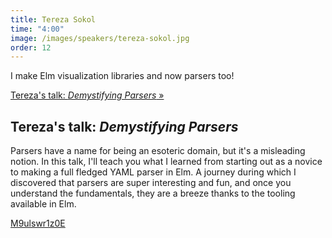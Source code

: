 ```yaml
---
title: Tereza Sokol
time: "4:00"
image: /images/speakers/tereza-sokol.jpg
order: 12
---
```


I make Elm visualization libraries and now parsers too!

[Tereza's talk: *Demystifying Parsers* &raquo;](directive:more)

## Tereza's talk: *Demystifying Parsers*

Parsers have a name for being an esoteric domain, but it's a misleading notion. In this talk, I'll teach you what I learned from starting out as a novice to making a full fledged YAML parser in Elm. A journey during which I discovered that parsers are super interesting and fun, and once you understand the fundamentals, they are a breeze thanks to the tooling available in Elm.

[M9ulswr1z0E](directive:youtube)
